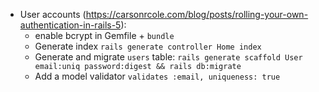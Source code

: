 * User accounts (https://carsonrcole.com/blog/posts/rolling-your-own-authentication-in-rails-5):
    * enable bcrypt in Gemfile + `bundle`
    * Generate index `rails generate controller Home index`
    * Generate and migrate `users` table: `rails generate scaffold User email:uniq password:digest && rails db:migrate`
    * Add a model validator `validates :email, uniqueness: true`
